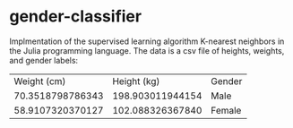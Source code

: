 # gender-classifier

Implmentation of the supervised learning algorithm K-nearest neighbors in the Julia programming language.  The data is a csv file of heights, weights, and gender labels:
<table>
  <tbody>
    <tr>
      <td>Weight (cm)</td> <td>Height (kg)</td> <td>Gender</td>
    </tr>
    <tr>
      <td>70.3518798786343</td> <td>198.903011944154</td> <td>Male</td>
    </tr>
    <tr>
      <td>58.9107320370127	</td> <td>102.088326367840</td> <td>Female</td>
    </tr>
  </tbody>
</table>
